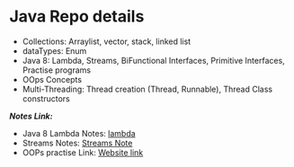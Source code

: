 <H1> Java Repo details </H1>

- Collections: Arraylist, vector, stack, linked list
- dataTypes: Enum
- Java 8: Lambda, Streams, BiFunctional Interfaces, Primitive Interfaces, Practise programs
- OOps Concepts
- Multi-Threading: Thread creation (Thread, Runnable), Thread Class constructors


**_Notes Link:_**
- Java 8 Lambda Notes: [lambda](src/main/java/java8/lambda/LambdaNotes.md)
- Streams Notes: [Streams Note](src/main/java/java8/streams/StreamComponents/StreamNote.md)
- OOPs practise Link: [Website link](https://www3.ntu.edu.sg/home/ehchua/programming/java/J3f_OOPExercises.html)
